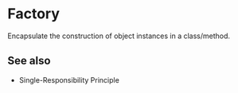 # Factory

Encapsulate the construction of object instances in a class/method.

## See also
- Single-Responsibility Principle